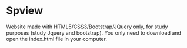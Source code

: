 # Spview
Website made with HTML5/CSS3/Bootstrap/JQuery only, for study purposes (study Jquery and bootstrap).
You only need to download and open the index.html file in your computer.
